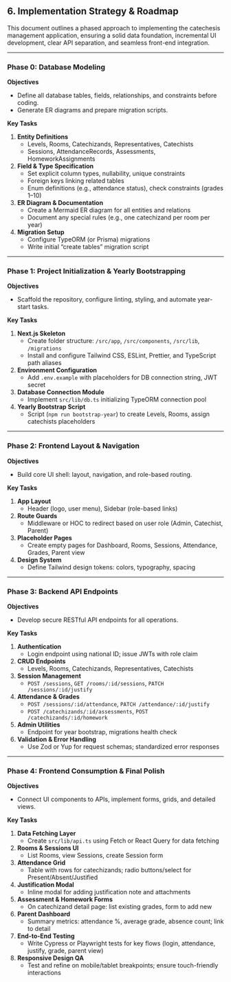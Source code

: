 ## 6. Implementation Strategy & Roadmap

This document outlines a phased approach to implementing the catechesis management application, ensuring a solid data foundation, incremental UI development, clear API separation, and seamless front-end integration.

---

### Phase 0: Database Modeling

**Objectives**

- Define all database tables, fields, relationships, and constraints before coding.
- Generate ER diagrams and prepare migration scripts.

**Key Tasks**

1. **Entity Definitions**
   - Levels, Rooms, Catechizands, Representatives, Catechists
   - Sessions, AttendanceRecords, Assessments, HomeworkAssignments
2. **Field & Type Specification**
   - Set explicit column types, nullability, unique constraints
   - Foreign keys linking related tables
   - Enum definitions (e.g., attendance status), check constraints (grades 1–10)
3. **ER Diagram & Documentation**
   - Create a Mermaid ER diagram for all entities and relations
   - Document any special rules (e.g., one catechizand per room per year)
4. **Migration Setup**
   - Configure TypeORM (or Prisma) migrations
   - Write initial “create tables” migration script

---

### Phase 1: Project Initialization & Yearly Bootstrapping

**Objectives**

- Scaffold the repository, configure linting, styling, and automate year-start tasks.

**Key Tasks**

1. **Next.js Skeleton**
   - Create folder structure: `/src/app`, `/src/components`, `/src/lib`, `/migrations`
   - Install and configure Tailwind CSS, ESLint, Prettier, and TypeScript path aliases
2. **Environment Configuration**
   - Add `.env.example` with placeholders for DB connection string, JWT secret
3. **Database Connection Module**
   - Implement `src/lib/db.ts` initializing TypeORM connection pool
4. **Yearly Bootstrap Script**
   - Script (`npm run bootstrap-year`) to create Levels, Rooms, assign catechists placeholders

---

### Phase 2: Frontend Layout & Navigation

**Objectives**

- Build core UI shell: layout, navigation, and role-based routing.

**Key Tasks**

1. **App Layout**
   - Header (logo, user menu), Sidebar (role-based links)
2. **Route Guards**
   - Middleware or HOC to redirect based on user role (Admin, Catechist, Parent)
3. **Placeholder Pages**
   - Create empty pages for Dashboard, Rooms, Sessions, Attendance, Grades, Parent view
4. **Design System**
   - Define Tailwind design tokens: colors, typography, spacing

---

### Phase 3: Backend API Endpoints

**Objectives**

- Develop secure RESTful API endpoints for all operations.

**Key Tasks**

1. **Authentication**
   - Login endpoint using national ID; issue JWTs with role claim
2. **CRUD Endpoints**
   - Levels, Rooms, Catechizands, Representatives, Catechists
3. **Session Management**
   - `POST /sessions`, `GET /rooms/:id/sessions`, `PATCH /sessions/:id/justify`
4. **Attendance & Grades**
   - `POST /sessions/:id/attendance`, `PATCH /attendance/:id/justify`
   - `POST /catechizands/:id/assessments`, `POST /catechizands/:id/homework`
5. **Admin Utilities**
   - Endpoint for year bootstrap, migrations health check
6. **Validation & Error Handling**
   - Use Zod or Yup for request schemas; standardized error responses

---

### Phase 4: Frontend Consumption & Final Polish

**Objectives**

- Connect UI components to APIs, implement forms, grids, and detailed views.

**Key Tasks**

1. **Data Fetching Layer**
   - Create `src/lib/api.ts` using Fetch or React Query for data fetching
2. **Rooms & Sessions UI**
   - List Rooms, view Sessions, create Session form
3. **Attendance Grid**
   - Table with rows for catechizands; radio buttons/select for Present/Absent/Justified
4. **Justification Modal**
   - Inline modal for adding justification note and attachments
5. **Assessment & Homework Forms**
   - On catechizand detail page: list existing grades, form to add new
6. **Parent Dashboard**
   - Summary metrics: attendance %, average grade, absence count; link to detail
7. **End-to-End Testing**
   - Write Cypress or Playwright tests for key flows (login, attendance, justify, grade, parent view)
8. **Responsive Design QA**
   - Test and refine on mobile/tablet breakpoints; ensure touch-friendly interactions
